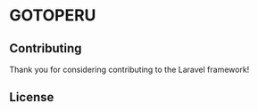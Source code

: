 # GOTOPERU

## Contributing

Thank you for considering contributing to the Laravel framework!

## License


